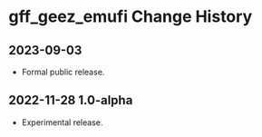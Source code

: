 # gff_geez_emufi Change History

## 2023-09-03
* Formal public release.

## 2022-11-28 1.0-alpha
* Experimental release.

